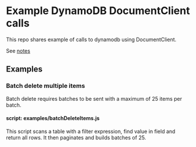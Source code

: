 # Example DynamoDB DocumentClient calls

This repo shares example of calls to dynamodb using DocumentClient.

See [notes](https://docs.aws.amazon.com/AWSJavaScriptSDK/latest/AWS/DynamoDB/DocumentClient.html)

## Examples

### Batch delete multiple items

Batch delete requires batches to be sent with a maximum of 25 items per batch.

#### script: examples/batchDeleteItems.js

This script scans a table with a filter expression, find value in field and return all rows. It then paginates and builds batches of 25.
